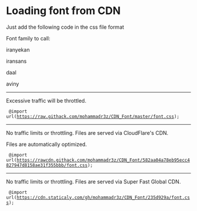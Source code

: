 # Loading font from CDN
Just add the following code in the css file format

Font family to call:

iranyekan

iransans

daal

aviny

-----------------------------------------------------------------------------

Excessive traffic will be throttled.

<code> @import url(https://raw.githack.com/mohammadr3z/CDN_Font/master/font.css); </code>

-----------------------------------------------------------------------------

No traffic limits or throttling. Files are served via CloudFlare's CDN.

Files are automatically optimized.


<code> @import url(https://rawcdn.githack.com/mohammadr3z/CDN_Font/582aa04a78eb95ecc4827947d8158ae31f355bbb/font.css); </code>

-----------------------------------------------------------------------------

No traffic limits or throttling. Files are served via Super Fast Global CDN.


<code> @import url(https://cdn.staticaly.com/gh/mohammadr3z/CDN_Font/235d929a/font.css); </code>


